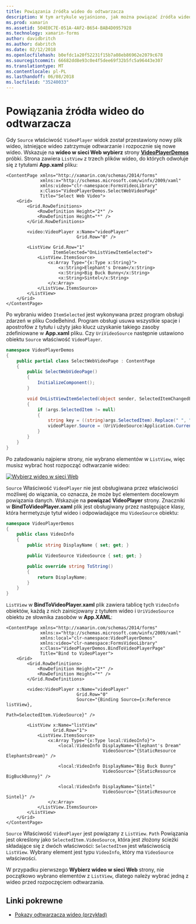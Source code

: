 ```yaml
---
title: Powiązania źródła wideo do odtwarzacza
description: W tym artykule wyjaśniono, jak można powiązać źródła wideo do odtwarzacza wideo, za pomocą platformy Xamarin.Forms.
ms.prod: xamarin
ms.assetid: 504E0C7E-051A-4AF2-B654-BAB4D0957928
ms.technology: xamarin-forms
author: davidbritch
ms.author: dabritch
ms.date: 02/12/2018
ms.openlocfilehash: b0efdc1a20f52231f15b7a08eb86962e2079c678
ms.sourcegitcommit: 66682dd8e93c0e4f5dee69f32b5fc5a96443e307
ms.translationtype: MT
ms.contentlocale: pl-PL
ms.lasthandoff: 06/08/2018
ms.locfileid: "35240033"
---
```

# <a name="binding-video-sources-to-the-player"></a>Powiązania źródła wideo do odtwarzacza

Gdy `Source` właściwość `VideoPlayer` widok został przestawiony nowy plik wideo, istniejące wideo zatrzymuje odtwarzanie i rozpocznie się nowe wideo. Wskazuje na **wideo w sieci Web wybierz** strony [ **VideoPlayerDemos** ](https://developer.xamarin.com/samples/xamarin-forms/customrenderers/VideoPlayerDemos/) próbki. Strona zawiera `ListView` z trzech plików wideo, do których odwołuje się z tytułami **App.xaml** pliku:

```xaml
<ContentPage xmlns="http://xamarin.com/schemas/2014/forms"
             xmlns:x="http://schemas.microsoft.com/winfx/2009/xaml"
             xmlns:video="clr-namespace:FormsVideoLibrary"
             x:Class="VideoPlayerDemos.SelectWebVideoPage"
             Title="Select Web Video">
    <Grid>
        <Grid.RowDefinitions>
            <RowDefinition Height="2*" />
            <RowDefinition Height="*" />
        </Grid.RowDefinitions>

        <video:VideoPlayer x:Name="videoPlayer"
                           Grid.Row="0" />

        <ListView Grid.Row="1"
                  ItemSelected="OnListViewItemSelected">
            <ListView.ItemsSource>
                <x:Array Type="{x:Type x:String}">
                    <x:String>Elephant's Dream</x:String>
                    <x:String>Big Buck Bunny</x:String>
                    <x:String>Sintel</x:String>
                </x:Array>
            </ListView.ItemsSource>
        </ListView>
    </Grid>
</ContentPage>
```

Po wybraniu wideo `ItemSelected` jest wykonywana przez program obsługi zdarzeń w pliku CodeBehind. Program obsługi usuwa wszystkie spacje i apostrofów z tytułu i użyty jako klucz uzyskanie takiego zasoby zdefiniowane w **App.xaml** pliku. Czy `UriVideoSource` następnie ustawiono obiektu `Source` właściwość `VideoPlayer`.

```csharp
namespace VideoPlayerDemos
{
    public partial class SelectWebVideoPage : ContentPage
    {
        public SelectWebVideoPage()
        {
            InitializeComponent();
        }

        void OnListViewItemSelected(object sender, SelectedItemChangedEventArgs args)
        {
            if (args.SelectedItem != null)
            {
                string key = ((string)args.SelectedItem).Replace(" ", "").Replace("'", "");
                videoPlayer.Source = (UriVideoSource)Application.Current.Resources[key];
            }
        }
    }
}
```

Po załadowaniu najpierw strony, nie wybrano elementów w `ListView`, więc musisz wybrać host rozpocząć odtwarzanie wideo:

[![Wybierz wideo w sieci Web](source-bindings-images/selectwebvideo-small.png "Wybierz wideo w sieci Web")](source-bindings-images/selectwebvideo-large.png#lightbox "Wybierz wideo w sieci Web")

`Source` Właściwość `VideoPlayer` nie jest obsługiwana przez właściwości możliwej do wiązania, co oznacza, że może być elementem docelowym powiązania danych. Wskazuje na **powiązać VideoPlayer** strony. Znaczniki w **BindToVideoPlayer.xaml** plik jest obsługiwany przez następujące klasy, która hermetyzuje tytuł wideo i odpowiadające mu `VideoSource` obiektu:

```csharp
namespace VideoPlayerDemos
{
    public class VideoInfo
    {
        public string DisplayName { set; get; }

        public VideoSource VideoSource { set; get; }

        public override string ToString()
        {
            return DisplayName;
        }
    }
}
```

`ListView` w **BindToVideoPlayer.xaml** plik zawiera tablicę tych `VideoInfo` obiektów, każdą z nich zainicjowany z tytułem wideo i `UriVideoSource` obiektu ze słownika zasobów w  **App.XAML**:

```xaml
<ContentPage xmlns="http://xamarin.com/schemas/2014/forms"
             xmlns:x="http://schemas.microsoft.com/winfx/2009/xaml"
             xmlns:local="clr-namespace:VideoPlayerDemos"
             xmlns:video="clr-namespace:FormsVideoLibrary"
             x:Class="VideoPlayerDemos.BindToVideoPlayerPage"
             Title="Bind to VideoPlayer">
    <Grid>
        <Grid.RowDefinitions>
            <RowDefinition Height="2*" />
            <RowDefinition Height="*" />
        </Grid.RowDefinitions>

        <video:VideoPlayer x:Name="videoPlayer"
                           Grid.Row="0"
                           Source="{Binding Source={x:Reference listView},
                                            Path=SelectedItem.VideoSource}" />

        <ListView x:Name="listView"
                  Grid.Row="1">
            <ListView.ItemsSource>
                <x:Array Type="{x:Type local:VideoInfo}">
                    <local:VideoInfo DisplayName="Elephant's Dream"
                                     VideoSource="{StaticResource ElephantsDream}" />

                    <local:VideoInfo DisplayName="Big Buck Bunny"
                                     VideoSource="{StaticResource BigBuckBunny}" />

                    <local:VideoInfo DisplayName="Sintel"
                                     VideoSource="{StaticResource Sintel}" />
                </x:Array>
            </ListView.ItemsSource>
        </ListView>
    </Grid>
</ContentPage>
```

`Source` Właściwość `VideoPlayer` jest powiązany z `ListView`. `Path` Powiązania jest określony jako `SelectedItem.VideoSource`, która jest złożony ścieżki składające się z dwóch właściwości: `SelectedItem` jest właściwością `ListView`. Wybrany element jest typu `VideoInfo`, który ma `VideoSource` właściwości.

W przypadku pierwszego **Wybierz wideo w sieci Web** strony, nie początkowo wybrano elementów z `ListView`, dlatego należy wybrać jedną z wideo przed rozpoczęciem odtwarzania.


## <a name="related-links"></a>Linki pokrewne

- [Pokazy odtwarzacza wideo (przykład)](https://developer.xamarin.com/samples/xamarin-forms/customrenderers/VideoPlayerDemos/)
